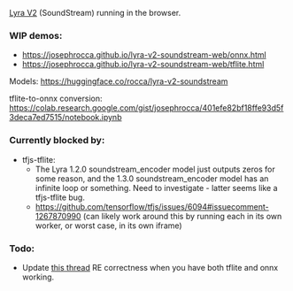 [Lyra V2](https://github.com/google/lyra) (SoundStream) running in the browser.

### WIP demos:
 * https://josephrocca.github.io/lyra-v2-soundstream-web/onnx.html
 * https://josephrocca.github.io/lyra-v2-soundstream-web/tflite.html
 

Models: https://huggingface.co/rocca/lyra-v2-soundstream

tflite-to-onnx conversion: https://colab.research.google.com/gist/josephrocca/401efe82bf18ffe93d5f3deca7ed7515/notebook.ipynb

### Currently blocked by:

* tfjs-tflite:
   * The Lyra 1.2.0 soundstream_encoder model just outputs zeros for some reason, and the 1.3.0 soundstream_encoder model has an infinite loop or something. Need to investigate - latter seems like a tfjs-tflite bug.
   * https://github.com/tensorflow/tfjs/issues/6094#issuecomment-1267870990 (can likely work around this by running each in its own worker, or worst case, in its own iframe)
   
   
### Todo:
 * Update [this thread](https://github.com/onnx/tensorflow-onnx/issues/2059#issuecomment-1285372747) RE correctness when you have both tflite and onnx working.
